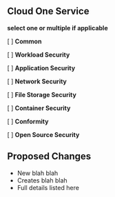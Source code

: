 ## Cloud One Service
**select one or multiple if applicable**

[ ] **Common**

[ ] **Workload Security**

[ ] **Application Security**

[ ] **Network Security**

[ ] **File Storage Security**

[ ] **Container Security**

[ ] **Conformity**

[ ] **Open Source Security**


## Proposed Changes
  - New blah blah
  - Creates blah blah
  - Full details listed here